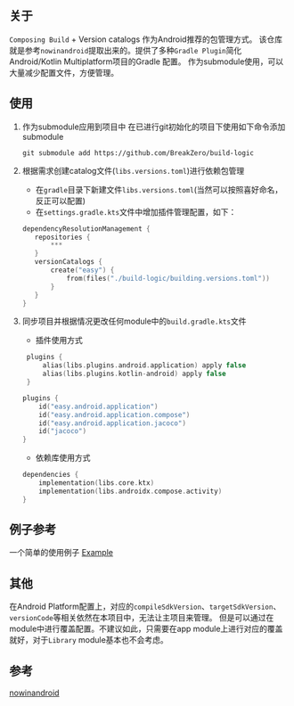 ## 关于
`Composing Build` + Version catalogs 作为Android推荐的包管理方式。
该仓库就是参考`nowinandroid`提取出来的。提供了多种`Gradle Plugin`简化Android/Kotlin Multiplatform项目的Gradle 配置。
作为submodule使用，可以大量减少配置文件，方便管理。

## 使用
1. 作为submodule应用到项目中 
    在已进行git初始化的项目下使用如下命令添加submodule
    ```shell
    git submodule add https://github.com/BreakZero/build-logic
    ```

2. 根据需求创建catalog文件(`libs.versions.toml`)进行依赖包管理
   - 在`gradle`目录下新建文件`libs.versions.toml`(当然可以按照喜好命名，反正可以配置)
   - 在`settings.gradle.kts`文件中增加插件管理配置，如下：
   ```kotlin
   dependencyResolutionManagement {
      repositories {
          ***
      }
      versionCatalogs {
          create("easy") {
              from(files("./build-logic/building.versions.toml"))
          }
      }
   }
   ```

3. 同步项目并根据情况更改任何module中的`build.gradle.kts`文件
   - 插件使用方式
   ```kotlin
    plugins {
        alias(libs.plugins.android.application) apply false
        alias(libs.plugins.kotlin-android) apply false
    }
    ```
    ```kotlin
    plugins {
        id("easy.android.application")
        id("easy.android.application.compose")
        id("easy.android.application.jacoco")
        id("jacoco")
    }
    ```
    
    - 依赖库使用方式
    ```kotlin
    dependencies {
        implementation(libs.core.ktx)
        implementation(libs.androidx.compose.activity)
    }
    ```    

## 例子参考
一个简单的使用例子 [Example](https://github.com/BreakZero/Build-Logic-UsingExample)

## 其他
在Android Platform配置上，对应的`compileSdkVersion`、`targetSdkVersion`、`versionCode`等相关依然在本项目中，无法让主项目来管理。
但是可以通过在module中进行覆盖配置。不建议如此，只需要在app module上进行对应的覆盖就好，对于`Library` module基本也不会考虑。

## 参考
[nowinandroid](https://github.com/android/nowinandroid)
